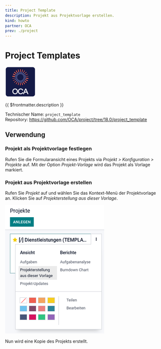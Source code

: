 ```yaml
---
title: Project Template
description: Projekt aus Projektvorlage erstellen.
kind: howto
partner: OCA
prev: ./project
---
```

# Project Templates
![icon_oca_app](attachments/icon_oca_app.png)

{{ $frontmatter.description }}

Technischer Name: `project_template`\
Repository: <https://github.com/OCA/project/tree/18.0/project_template>

## Verwendung

### Projekt als Projektvorlage festlegen

Rufen Sie die Formularansicht eines Projekts via *Projekt > Konfiguration > Projekte* auf. Mit der Option *Projekt-Vorlage* wird das Projekt als Vorlage markiert.

### Projekt aus Projektvorlage erstellen

Rufen Sie *Projekt* auf und wählen Sie das Kontext-Menü der Projektvorlage an. Klicken Sie auf *Projekterstellung aus dieser Vorlage*.

![](attachments/Project%20Templates.png)

Nun wird eine Kopie des Projekts erstellt.
